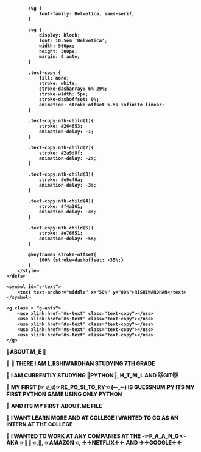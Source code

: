 <svg viewBox="0 0 1200 200" xmlns="http://www.w3.org/2000/svg" xmlns:xlink="http://www.w3.org/1999/xlink">
    <defs>
        <style type="text/css">
            html, body{
                height: 100%;
                font-weight: 800;
            }

            svg {
                font-family: Helvetica, sans-serif;
            }

            svg {
                display: block;
                font: 10.5em 'Helvetica';
                width: 960px;
                height: 300px;
                margin: 0 auto;
            }

            .text-copy {
                fill: none;
                stroke: white;
                stroke-dasharray: 6% 29%;
                stroke-width: 5px;
                stroke-dashoffset: 0%;
                animation: stroke-offset 5.5s infinite linear;
            }

            .text-copy:nth-child(1){
                stroke: #264653;
                animation-delay: -1;
            }

            .text-copy:nth-child(2){
                stroke: #2a9d8f;
                animation-delay: -2s;
            }

            .text-copy:nth-child(3){
                stroke: #e9c46a;
                animation-delay: -3s;
            }

            .text-copy:nth-child(4){
                stroke: #f4a261;
                animation-delay: -4s;
            }

            .text-copy:nth-child(5){
                stroke: #e76f51;
                animation-delay: -5s;
            }

            @keyframes stroke-offset{
                100% {stroke-dashoffset: -35%;}
            }
        </style>
    </defs>

    <symbol id="s-text">
        <text text-anchor="middle" x="50%" y="80%">RISHIWARDHAN</text>
    </symbol>

    <g class = "g-ants">
        <use xlink:href="#s-text" class="text-copy"></use>
        <use xlink:href="#s-text" class="text-copy"></use>
        <use xlink:href="#s-text" class="text-copy"></use>
        <use xlink:href="#s-text" class="text-copy"></use>
        <use xlink:href="#s-text" class="text-copy"></use>
    </g>
</svg>

🚀ABOUT M_E 🚀

 🚀 👋 THERE  I AM L.RSHIWARDHAN STUDYING 7TH GRADE 

 🚀 I AM CURRENTLY STUDYING 🐍PYTHON🐍, H_T_M_L  AND 🐱GIT🐱 
  
  
 🚀 MY FIRST (☞ ಠ_ಠ)☞RE_PO_SI_TO_RY☜ (↼_↼) IS GUESSNUM.PY ITS MY FIRST PYTHON GAME USING ONLY PYTHON


 🚀 AND ITS MY FIRST ABOUT.ME FILE


 🚀 I WANT LEARN MORE AND AT COLLEGE I WANTED TO GO AS AN INTERN AT THE COLLEGE


 🚀  I WANTED TO WORK AT ANY COMPANIES AT THE -☞F_A_A_N_G☜- AKA ☞👦📓☜,🍎, ☞AMAZON☜, →→NETFLIX←← AND →→GOOGLE←← 
